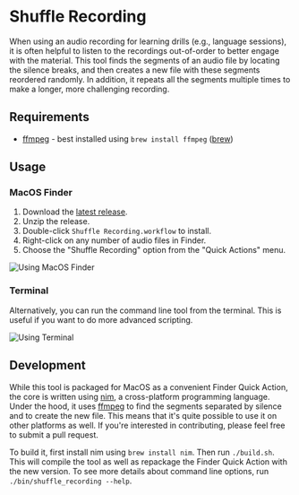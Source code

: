 # Shuffle Recording
When using an audio recording for learning drills (e.g., language sessions), it
is often helpful to listen to the recordings out-of-order to better engage with
the material.  This tool finds the segments of an audio file by locating the
silence breaks, and then creates a new file with these segments reordered
randomly.  In addition, it repeats all the segments multiple times to make a
longer, more challenging recording.

## Requirements

- [ffmpeg](https://ffmpeg.org/) - best installed using `brew install ffmpeg`
  ([brew](https://brew.sh/))

## Usage

### MacOS Finder
1. Download the [latest release](https://github.com/jdve/shuffle_recording/releases).
2. Unzip the release.
3. Double-click `Shuffle Recording.workflow` to install.
4. Right-click on any number of audio files in Finder.
5. Choose the "Shuffle Recording" option from the "Quick Actions" menu.

![Using MacOS Finder](doc/finder.gif)

### Terminal
Alternatively, you can run the command line tool from the terminal.  This is
useful if you want to do more advanced scripting.

![Using Terminal](doc/terminal.gif)

## Development
While this tool is packaged for MacOS as a convenient Finder Quick Action, the
core is written using [nim](https://nim-lang.org), a cross-platform programming
language.  Under the hood, it uses [ffmpeg](https://www.ffmpeg.org/) to find the
segments separated by silence and to create the new file.  This means that it's
quite possible to use it on other platforms as well.  If you're interested in
contributing, please feel free to submit a pull request.

To build it, first install nim using `brew install nim`.  Then run
`./build.sh`.  This will compile the tool as well as repackage the Finder Quick
Action with the new version.  To see more details about command line options,
run `./bin/shuffle_recording --help`.


